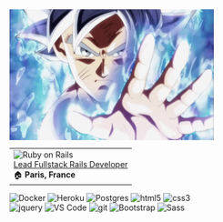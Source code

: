 <img align="center" alt="WELCOME" src="https://github.com/navidemad/navidemad/blob/main/img/welcome2.gif?raw=true" width="359" height="230" />

<table>
  <tr>
    <td>
      <img alt="Ruby on Rails" src="https://img.shields.io/badge/-Ruby%20on%20Rails-ce0102?style=for-the-badge&logo=ruby&logoColor=white" />
      <br>
      <u>Lead Fullstack Rails Developer</u>
      <br>
      🏠 <b>Paris, France</b>
    </td>
  </tr>
</table>

<p>
  <img alt="Docker" src="https://img.shields.io/badge/-Docker-46a2f1?style=flat-square&logo=docker&logoColor=white" />
  <img alt="Heroku" src="https://img.shields.io/badge/-Heroku-430098?style=flat-square&logo=heroku&logoColor=white" />
  <img alt="Postgres" src="https://img.shields.io/badge/-Postgresql-32648c?style=flat-square&logo=postgresql&logoColor=white" />
  <img alt="html5" src="https://img.shields.io/badge/-HTML5-E34F26?style=flat-square&logo=html5&logoColor=white" />
  <img alt="css3" src="https://img.shields.io/badge/-CSS3-1572B6?style=flat-square&logo=css3&logoColor=white" />
  <br>
  <img alt="jquery" src="https://img.shields.io/badge/-jQuery-0c64a7?style=flat-square&logo=jquery&logoColor=white" />
  <img alt="VS Code" src="https://img.shields.io/badge/-VS Code-007ACC?style=flat-square&logo=visual-studio-code&logoColor=white" />
  <img alt="git" src="https://img.shields.io/badge/-Git-F05032?style=flat-square&logo=git&logoColor=white" />
  <img alt="Bootstrap" src="https://img.shields.io/badge/-Bootstrap%204-533c77?style=flat-square&logo=bootstrap&logoColor=white" />
  <img alt="Sass" src="https://img.shields.io/badge/-SCSS-c66493?style=flat-square&logo=sass&logoColor=white" />
</p>

